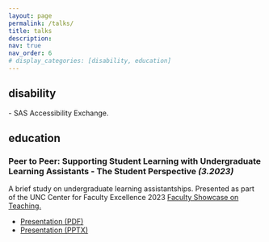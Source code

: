 ```yaml
---
layout: page
permalink: /talks/
title: talks
description: 
nav: true
nav_order: 6
# display_categories: [disability, education]
---
```


<h2 class="category">disability</h2>
- SAS Accessibility Exchange.

<h2 class="category">education</h2>

<h3>Peer to Peer: Supporting Student Learning with Undergraduate Learning Assistants - The Student Perspective <i>(3.2023)</i></h3>
<p>A brief study on undergraduate learning assistantships. Presented as part of the UNC Center for Faculty Excellence 2023 <a href="https://cfe.unc.edu/teaching-and-learning/learn-from-others/faculty-showcase/">Faculty Showcase on Teaching.</a></p>
<ul class="actions">
    <li><a href="{% link assets/pdfs/Mendoza_Peer-to-Peer-Learning-The-ULA-Perspective.pdf %}" class="button">Presentation (PDF)</a></li>
    <li><a href="https://cfe.unc.edu/wp-content/uploads/sites/326/2023/04/Mendoza_Peer-to-Peer-Learning-The-ULA-Perspective.pptx" class="button">Presentation (PPTX)</a></li>
</ul>